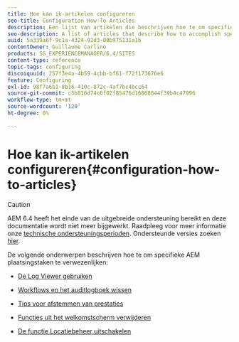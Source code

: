 ```yaml
---
title: Hoe kan ik-artikelen configureren
seo-title: Configuration How-To Articles
description: Een lijst van artikelen die beschrijven hoe te om specifieke plaatsingstaken in AEM te verwezenlijken.
seo-description: A list of articles that describe how to accomplish specific deployment tasks in AEM.
uuid: 5a339a6f-9c1a-4324-92d3-08b975131a1b
contentOwner: Guillaume Carlino
products: SG_EXPERIENCEMANAGER/6.4/SITES
content-type: reference
topic-tags: configuring
discoiquuid: 257f3e4a-4b59-4cbb-bf61-f72f173676e6
feature: Configuring
exl-id: 98f7a6b1-8b16-410c-872c-4af7bc4bcc64
source-git-commit: c5b816d74c6f02f85476d16868844f39b4c47996
workflow-type: tm+mt
source-wordcount: '120'
ht-degree: 0%

---
```


# Hoe kan ik-artikelen configureren{#configuration-how-to-articles}

>[!CAUTION]
>
>AEM 6.4 heeft het einde van de uitgebreide ondersteuning bereikt en deze documentatie wordt niet meer bijgewerkt. Raadpleeg voor meer informatie onze [technische ondersteuningsperioden](https://helpx.adobe.com/support/programs/eol-matrix.html). Ondersteunde versies zoeken [hier](https://experienceleague.adobe.com/docs/).

De volgende onderwerpen beschrijven hoe te om specifieke AEM plaatsingstaken te verwezenlijken:

* [De Log Viewer gebruiken](https://helpx.adobe.com/experience-manager/kb/logsviewer.html)
* [Workflows en het auditlogboek wissen](https://helpx.adobe.com/experience-manager/kb/howtopurgewf.html)

* [Tips voor afstemmen van prestaties](https://helpx.adobe.com/experience-manager/kb/performance-tuning-tips.html)
* [Functies uit het welkomstscherm verwijderen](/help/sites-developing/customizing-the-welcome-console.md)
* [De functie Locatiebeheer uitschakelen](https://helpx.adobe.com/experience-manager/kb/turn-off-geolocation.html)
